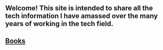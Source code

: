 ## Welcome! This site is intended to share all the tech information I have amassed over the many years of working in the tech field.
## [Books](https://github.com/rkbright/tech/tree/master/docs/books)   
